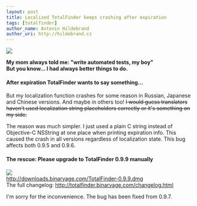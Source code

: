 ```yaml
---
layout: post
title: Localized TotalFinder keeps crashing after expiration
tags: [totalfinder]
author_name: Antonin Hildebrand
author_uri: http://hildebrand.cz
---
```


<img src="{{site.url}}/base/img/icons/totalfinder-64.png" class="intro-icon"/>

**My mom always told me: "write automated tests, my boy"<br>But you know... I had always better things to do.**

#### After expiration TotalFinder wants to say something...

But my localization function crashes for some reason in Russian, Japanese and Chinese versions. And maybe in others too! <strike>I would guess translators haven't used localization string placeholders correctly or it's something on my side.</strike>

The reason was much simpler. I just used a plain C string instead of Objective-C NSString at one place when printing expiration info. This caused the crash in all versions regardless of localization state. This bug affects both 0.9.5 and 0.9.6. 

#### The rescue: Please upgrade to TotalFinder 0.9.9 manually

<div class="blog-download">
    <a class="download-link" href="http://downloads.binaryage.com/TotalFinder-0.9.9.dmg"><img src="{{site.url}}/base/img/small-download-button.png"/><div>http://downloads.binaryage.com/TotalFinder-0.9.9.dmg</div></a>
    <div class="download-note">The full changelog: <a href="http://totalfinder.binaryage.com/changelog.html">http://totalfinder.binaryage.com/changelog.html</a></div>
</div>

I'm sorry for the inconvenience. The bug has been fixed from 0.9.7.